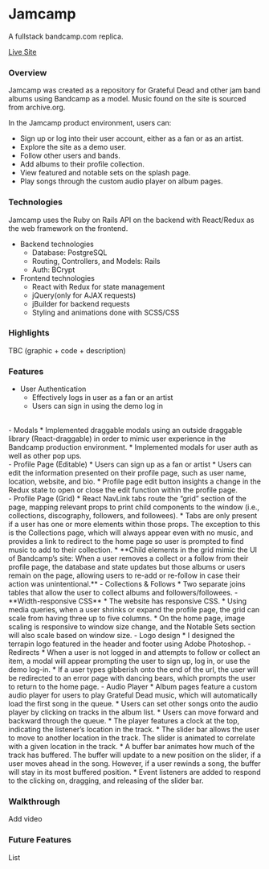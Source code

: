 # Jamcamp

A fullstack bandcamp.com replica.

[Live Site](https://jamcamp.herokuapp.com/)

### Overview

Jamcamp was created as a repository for Grateful Dead and other jam band albums using Bandcamp as a model. Music found on the site is sourced from archive.org.

In the Jamcamp product environment, users can: 

  * Sign up or log into their user account, either as a fan or as an artist. 
  * Explore the site as a demo user.
  * Follow other users and bands.
  * Add albums to their profile collection.
  * View featured and notable sets on the splash page. 
  * Play songs through the custom audio player on album pages. 
  
### Technologies

Jamcamp uses the Ruby on Rails API on the backend with React/Redux as the web framework on the frontend.

- Backend technologies
  * Database: PostgreSQL
  * Routing, Controllers, and Models: Rails
  * Auth: BCrypt
- Frontend technologies
  * React with Redux for state management
  * jQuery(only for AJAX requests)
  * jBuilder for backend requests
  * Styling and animations done with SCSS/CSS

### Highlights

TBC (graphic + code + description)

### Features

- User Authentication 
  * Effectively logs in user as a fan or an artist 
  * Users can sign in using the demo log in
<br/>
- Modals
  * Implemented draggable modals using an outside draggable library (React-draggable) in order to mimic user experience in the Bandcamp production environment. 
  * Implemented modals for user auth as well as other pop ups.
  <br/>
- Profile Page (Editable)
  * Users can sign up as a fan or artist
  * Users can edit the information presented on their profile page, such as user name, location, website, and bio. 
  * Profile page edit button insights a change in the Redux state to open or close the edit function within the profile page.
  <br/>
- Profile Page (Grid)
  * React NavLink tabs route the “grid” section of the page, mapping relevant props to print child components to the window (i.e., collections, discography, followers, and followees).
  * Tabs are only present if a user has one or more elements within those props. The exception to this is the Collections page, which will always appear even with no music, and provides a link to redirect to the home page so user is prompted to find music to add to their collection. 
  * **Child elements in the grid mimic the UI of Bandcamp’s site: When a user removes a collect or a follow from their profile page, the database and state updates but those albums or users remain on the page, allowing users to re-add or re-follow in case their action was unintentional.**
- Collections & Follows
  * Two separate joins tables that allow the user to collect albums and followers/followees. 
- **Width-responsive CSS**
  * The website has responsive CSS. 
  * Using media queries, when a user shrinks or expand the profile page, the grid can scale from having three up to five columns.
  * On the home page, image scaling is responsive to window size change, and the Notable Sets section will also scale based on window size.  
- Logo design
  * I designed the terrapin logo featured in the header and footer using Adobe Photoshop.
- Redirects
  * When a user is not logged in and attempts to follow or collect an item, a modal will appear prompting the user to sign up, log in, or use the demo log-in. 
  * If a user types gibberish onto the end of the url, the user will be redirected to an error page with dancing bears, which prompts the user to return to the home page.
- Audio Player
  *  Album pages feature a custom audio player for users to play Grateful Dead music, which will automatically load the first song in the queue. 
  * Users can set other songs onto the audio player by clicking on tracks in the album list. 
  * Users can move forward and backward through the queue.
  * The player features a clock at the top, indicating the listener’s location in the track.
  * The slider bar allows the user to move to another location in the track. The slider is animated to correlate with a given location in the track. 
  * A buffer bar animates how much of the track has buffered. The buffer will update to a new position on the slider, if a user moves ahead in the song. However, if a user rewinds a song, the buffer will stay in its most buffered position. 
  * Event listeners are added to respond to the clicking on, dragging, and releasing of the slider bar.

### Walkthrough

Add video

### Future Features

List
